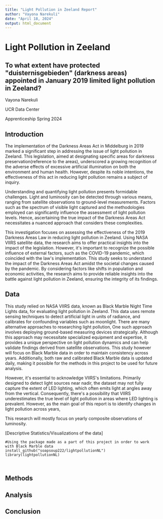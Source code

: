 ```yaml
---
title: "Light Pollution in Zeeland Report"
author: "Vayona Narekuli"
date: "April 18, 2024"
output: html_document
---
```


# Light Pollution in Zeeland

## To what extent have protected "duisternisgebieden" (darkness areas) appointed in January 2019 limited light pollution in Zeeland?

Vayona Narekuli

UCR Data Center

Apprenticeship Spring 2024

## Introduction

The implementation of the Darkness Areas Act in Middelburg in 2019 marked a significant step in addressing the issue of light pollution in Zeeland. This legislation, aimed at designating specific areas for darkness preservation(reference to the areas), underscored a growing recognition of the adverse effects of excessive artificial illumination on both the environment and human health. However, despite its noble intentions, the effectiveness of this act in reducing light pollution remains a subject of inquiry.

Understanding and quantifying light pollution presents formidable challenges. Light and luminosity can be detected through various means, ranging from satellite observations to ground-level measurements. Factors such as the spectrum of visible light captured and the methodologies employed can significantly influence the assessment of light pollution levels. Hence, ascertaining the true impact of the Darkness Areas Act necessitates a nuanced approach that considers these complexities.

This investigation focuses on assessing the effectiveness of the 2019 Darkness Areas Law in reducing light pollution in Zeeland. Using NASA VIIRS satellite data, the research aims to offer practical insights into the impact of the legislation. However, it's important to recognize the possible influence of external factors, such as the COVID-19 pandemic, which coincided with the law's implementation. This study seeks to understand the impact of the Darkness Areas Act amidst the societal changes caused by the pandemic. By considering factors like shifts in population and economic activities, the research aims to provide reliable insights into the battle against light pollution in Zeeland, ensuring the integrity of its findings.

## Data

This study relied on NASA VIIRS data, known as Black Marble Night Time Lights data, for evaluating light pollution in Zeeland. This data uses remote sensing techniques to detect artificial light in units of radiance, and calibrates for confounding variables such as moonlight. There are many alternative approaches to researching light pollution, One such approach involves deploying ground-based measuring devices strategically. Although this approach may necessitate specialized equipment and expertise, it provides a unique perspective on light pollution dynamics and can help validate findings derived from satellite observations. This study however will focus on Black Marble data in order to maintain consistency across years. Additionally, both raw and calibrated Black Marble data is updated daily, making it possible for the methods in this project to be used for future analysis.

However, it's essential to acknowledge VIIRS's limitations. Primarily designed to detect light sources near nadir, the dataset may not fully capture the extent of LED lighting, which often emits light at angles away from the vertical. Consequently, there's a possibility that VIIRS underestimates the true level of light pollution in areas where LED lighting is prevalent. However, as the main goal of this report is to identify changes in light pollution across years,

This research will mostly focus on yearly composite observations of luminosity.

[Descriptive Statistics/Visualizations of the data]

```{r message=FALSE, warning=FALSE,}
#Using the package made as a part of this project in order to work with Black Marble data
install_github("soapsoup222/lightpollutionNL")
library(lightpollutionNL)



```

## Methods

## Analysis

## Conclusion
